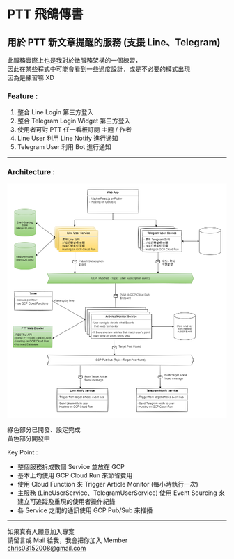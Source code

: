 # PTT 飛鴿傳書

## 用於 PTT 新文章提醒的服務 (支援 Line、Telegram) 
此服務實際上也是我對於微服務架構的一個練習，  
因此在某些程式中可能會看到一些過度設計，或是不必要的模式出現  
因為是練習嘛 XD

### Feature :  
1. 整合 Line Login 第三方登入
2. 整合 Telegram Login Widget 第三方登入
3. 使用者可對 PTT 任一看板訂閱 主題 / 作者
4. Line User 利用 Line Notify 進行通知
5. Telegram User 利用 Bot 進行通知

--- 


### Architecture :
![Architecture](https://raw.githubusercontent.com/PTT-Post-Notify/.github/main/profile/Architecture.drawio.png)

綠色部分已開發、設定完成  
黃色部分開發中

Key Point :  
- 整個服務拆成數個 Service 並放在 GCP 
- 基本上均使用 GCP Cloud Run 來節省費用
- 使用 Cloud Function 來 Trigger Article Monitor (每小時執行一次)
- 主服務 (LineUserService、TelegramUserService) 使用 Event Sourcing 來建立可追蹤及重現的使用者操作紀錄
- 各 Service 之間的通訊使用 GCP Pub/Sub 來推播

---

如果真有人願意加入專案  
請留言或 Mail 給我，我會把你加入 Member   
chris03152008@gmail.com

